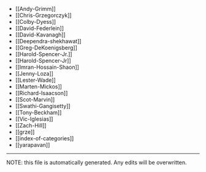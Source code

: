 * [[Andy-Grimm]]
* [[Chris-Grzegorczyk]]
* [[Colby-Dyess]]
* [[David-Federlein]]
* [[David-Kavanagh]]
* [[Deependra-shekhawat]]
* [[Greg-DeKoenigsberg]]
* [[Harold-Spencer-Jr.]]
* [[Harold-Spencer-Jr]]
* [[Imran-Hossain-Shaon]]
* [[Jenny-Loza]]
* [[Lester-Wade]]
* [[Marten-Mickos]]
* [[Richard-Isaacson]]
* [[Scot-Marvin]]
* [[Swathi-Gangisetty]]
* [[Tony-Beckham]]
* [[Vic-Iglesias]]
* [[Zach-Hill]]
* [[grze]]
* [[index-of-categories]]
* [[yarapavan]]

*****
NOTE: this file is automatically generated. Any edits will be overwritten.
